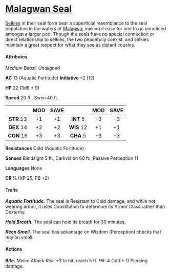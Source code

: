 # [Malagwan Seal](https://github.com/mpanighetti/dnd5e-monsters/blob/main/beasts/malagwan-seal.md)

[Selkies](../ch-5-character-options/species/selkie/) in their seal form bear a superficial resemblance to the seal population in the waters of [Malagwa](../ch-4-esterfell-gazetteer/esterfell/malagwa.md), making it easy for one to go unnoticed amongst a larger pod. Though the seals have no special connection or direct relationship to selkies, the two peacefully coexist, and selkies maintain a great respect for what they see as distant cousins.

#### Attributes

_Medium Beast, Unaligned_

**AC** 13 (Aquatic Fortitude) **Initiative** +2 (12)

**HP** 22 (3d8 + 9)

**Speed** 20 ft., Swim 40 ft.

|            | MOD | SAVE |            | MOD | SAVE |
|:----------:|:---:|:----:|:----------:|:---:|:----:|
| **STR** 13 | +1  | +1   | **INT** 5  | -3  | -3   |
| **DEX** 14 | +2  | +2   | **WIS** 12 | +1  | +1   |
| **CON** 16 | +3  | +3   | **CHA** 5  | -3  | -3   |

**Resistances** Cold (Aquatic Fortitude)

**Senses** Blindsight 5 ft., Darkvision 60 ft., Passive Perception 11

**Languages** None

**CR** ⅛ (XP 25; PB +2)

#### Traits

_**Aquatic Fortitude.**_ The seal is Resistant to Cold damage, and while not wearing armor, it uses Constitution to determine its Armor Class rather than Dexterity.

_**Hold Breath.**_ The seal can hold its breath for 30 minutes.

_**Keen Smell.**_ The seal has advantage on Wisdom (Perception) checks that rely on smell.

#### Actions

_**Bite.** Melee Attack Roll:_ +3 to hit, reach 5 ft. _Hit:_ 4 (1d6 + 1) Piercing damage.
